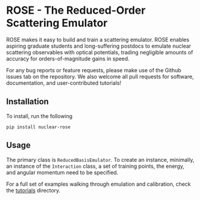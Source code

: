 # ROSE - The **R**educed-**O**rder **S**cattering **E**mulator

ROSE makes it easy to build and train a scattering emulator. ROSE enables aspiring graduate students and long-suffering postdocs to emulate nuclear scattering observables with optical potentials, trading negligible amounts of accuracy for orders-of-magnitude gains in speed.

For any bug reports or feature requests, please make use of the Github issues tab on the repository. We also welcome all pull requests for software, documentation, and user-contributed tutorials! 

## Installation

To install, run the following 

`pip install nuclear-rose`

## Usage

The primary class is `ReducedBasisEmulator`. To create an instance, minimally, an instance of the `Interaction` class, a set of training points, the energy, and angular momentum need to be specified. 

For a full set of examples walking through emulation and calibration, check the [tutorials](docs/tutorials/) directory.

